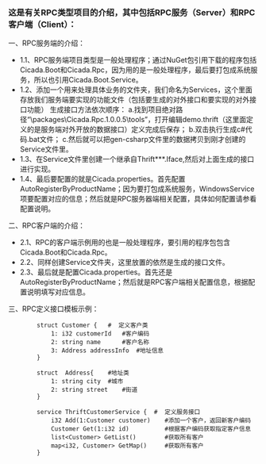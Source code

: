 
### 这是有关RPC类型项目的介绍，其中包括RPC服务（Server）和RPC客户端（Client）：
一、RPC服务端的介绍：
*  1.1、RPC服务端项目类型是一般处理程序；通过NuGet包引用下载的程序包括Cicada.Boot和Cicada.Rpc，因为用的是一般处理程序，最后要打包成系统服务，所以也引用Cicada.Boot.Service。
* 1.2、添加一个用来处理具体业务的文件夹，我们命名为Services，这个里面存放我们服务端要实现的功能文件（包括要生成的对外接口和要实现的对外接口功能）
生成接口方法依次顺序：
	a.找到项目绝对路径“\packages\Cicada.Rpc.1.0.0.5\tools”，打开编辑demo.thrift（这里面定义的是服务端对外开放的数据接口）定义完成后保存；
	b.双击执行生成c#代码.bat文件；
	c.然后就可以把gen-csharp文件里的数据拷贝到刚才创建的Service文件里。
* 1.3、在Service文件里创建一个继承自Thrift***.Iface,然后对上面生成的接口进行实现。
* 1.4、最后要配置的就是Cicada.properties。首先配置AutoRegisterByProductName；因为要打包成系统服务，WindowsService项要配置对应的信息；然后就是RPC服务器端相关配置，具体如何配置请参看配置说明。
	
	
二、RPC客户端的介绍：
* 2.1、RPC的客户端示例用的也是一般处理程序，要引用的程序包包含Cicada.Boot和Cicada.Rpc。
* 2.2、同样创建Service文件夹，这里放置的依然是生成的接口文件。
* 2.3、最后就是配置Cicada.properties。首先还是AutoRegisterByProductName；然后就是RPC客户端相关配置信息，根据配置说明填写对应信息。
		
三、RPC定义接口模板示例：
	
			struct Customer {   #  定义客户类
				1: i32 customerId   #客户编码
				2: string name		#客户名称
				3: Address addressInfo	#地址信息
			}

			struct	Address{	#地址类
				1: string city	#城市
				2: string street	#街道
			}
			  
			service ThriftCustomerService {  #  定义服务接口
				i32 Add(1:Customer customer)	#添加一个客户，返回新客户编码
				Customer Get(1:i32 id)			#根据客户编码获取指定客户信息
				list<Customer> GetList()		#获取所有客户	
				map<i32, Customer> GetMap()		#获取所有客户	
			} 
		

